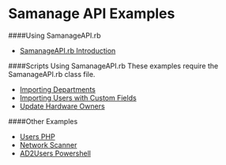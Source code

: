 # **Samanage API Examples**


####Using SamanageAPI.rb
* [SamanageAPI.rb Introduction](/SamanageAPI)


####Scripts Using SamanageAPI.rb
These examples require the SamanageAPI.rb class file.
* [Importing Departments](/Add%20Departments)
* [Importing Users with Custom Fields](/Add%20Users)
* [Update Hardware Owners](/Hardware%20Owners)

####Other Examples
* [Users PHP](/Users%20PHP)
* [Network Scanner](/Samanage%20Network%20Scanner)
* [AD2Users Powershell](AD2Users)

